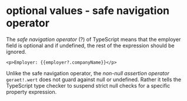 optional values - safe navigation operator
========================

The *safe navigation operator* (?) of TypeScript means that the employer field is optional and if undefined, the rest of the expression should be ignored.

`<p>Employer: {{employer?.companyName}}</p>`

Unlike the safe navigation operator, the *non-null assertion operator* `geraet!.wert` does not guard against null or undefined. Rather it tells the TypeScript type checker to suspend strict null checks for a specific property expression.

